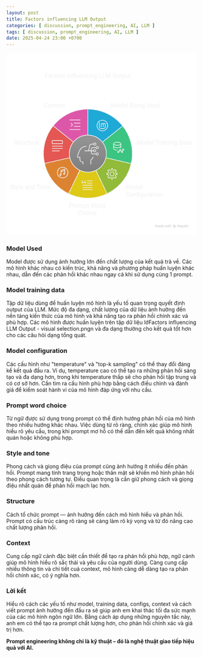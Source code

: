 ```yaml
---
layout: post
title: Factors influencing LLM Output
categories: [ discussion, prompt_engineering, AI, LLM ]
tags: [ discussion, prompt_engineering, AI, LLM ]
date: 2025-04-24 23:00 +0700
---
```


![cover](../assets/img/factors_influencing_LLM_output.png)

### Model Used
Model được sử dụng ảnh hưởng lớn đến chất lượng của kết quả trả về. Các mô hình khác nhau có kiến trúc, khả năng và phương pháp huấn luyện khác nhau, dẫn đến các phản hồi khác nhau ngay cả khi sử dụng cùng 1 prompt.

### Model training data
Tập dữ liệu dùng để huấn luyện mô hình là yếu tố quan trọng quyết định output của LLM. Mức độ đa dạng, chất lượng của dữ liệu ảnh hưởng đến nền tảng kiến thức của mô hình và khả năng tạo ra phản hồi chính xác và phù hợp. Các mô hình được huấn luyện trên tập dữ liệu lớFactors influencing LLM Output - visual selection.pngn và đa dạng thường cho kết quả tốt hơn cho các câu hỏi dạng tổng quát.

### Model configuration
Các cấu hình như "temperature" và "top-k sampling" có thể thay đổi đáng kể kết quả đầu ra. Ví dụ, temperature cao có thể tạo ra những phản hồi sáng tạo và đa dạng hơn, trong khi temperature thấp sẽ cho phản hồi tập trung và có cơ sở hơn. Cần tìm ra cấu hình phù hợp bằng cách điều chỉnh và đánh giá để kiểm soát hành vi của mô hình đáp ứng với nhu cầu.

### Prompt word choice
Từ ngữ được sử dụng trong prompt có thể định hướng phản hồi của mô hình theo nhiều hướng khác nhau. Việc dùng từ rõ ràng, chính xác giúp mô hình hiểu rõ yêu cầu, trong khi prompt mơ hồ có thể dẫn đến kết quả không nhất quán hoặc không phù hợp.

### Style and tone
Phong cách và giọng điệu của prompt cũng ảnh hưởng ít nhiều đến phản hồi. Prompt mang tính trang trọng hoặc thân mật sẽ khiến mô hình phản hồi theo phong cách tương tự. Điều quan trọng là cần giữ phong cách và giọng điệu nhất quán để phản hồi mạch lạc hơn.

### Structure
Cách tổ chức prompt — ảnh hưởng đến cách mô hình hiểu và phản hồi. Prompt có cấu trúc càng rõ ràng sẽ càng làm rõ kỳ vọng và từ đó nâng cao chất lượng phản hồi.

### Context
Cung cấp ngữ cảnh đặc biệt cần thiết để tạo ra phản hồi phù hợp, ngữ cảnh giúp mô hình hiểu rõ sắc thái và yêu cầu của người dùng. Càng cung cấp nhiều thông tin và chi tiết cuả context, mô hình càng dễ dàng tạo ra phản hồi chính xác, có ý nghĩa hơn.

### Lời kết
Hiểu rõ cách các yếu tố như model, training data, configs, context và cách viết prompt ảnh hưởng đến đầu ra sẽ giúp anh em khai thác tối đa sức mạnh của các mô hình ngôn ngữ lớn. Bằng cách áp dụng những nguyên tắc này, anh em có thể tạo ra prompt chất lượng hơn, cho phản hồi chính xác và giá trị hơn.

**Prompt engineering không chỉ là kỹ thuật – đó là nghệ thuật giao tiếp hiệu quả với AI.**

